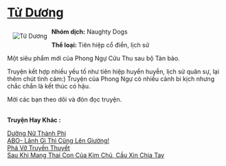 <a href="https://utruyen.com/tu-duong/17544/" title="Tử Dương"><h1>Tử Dương</h1></a><div style="display:table"><img align="right" style="float: left; padding: 10px;" src="https://utruyen.com/images/story/200x260/tu-duong.jpg" alt="Tử Dương"><b>Nhóm dịch:</b> Naughty Dogs<b><p></p>Thể loại: </b>Tiên hiệp cổ điển, lịch sử<p></p>Một siêu phẩm mới của Phong Ngự Cửu Thu sau bộ Tàn bào.<p></p>Truyện kết hợp nhiều yếu tố như tiên hiệp huyền huyễn, lịch sử quân sự, lại thêm chút tình cảm:) Truyện của Phong Ngự có nhiều cảnh bi kịch nhưng chắc chắn là kết thúc có hậu.<p></p>Mời các bạn theo dõi và đón đọc truyện.</div><p><br><b>Truyện Hay Khác :</b></p><a href="https://utruyen.com/duong-nu-thanh-phi/10243/" alt="Dưỡng Nữ Thành Phi">Dưỡng Nữ Thành Phi</a><br/><a href="https://github.com/quanluxury/ngontinhhot/tree/master/truyenhay/19407/" alt="ABO- Lãnh Gì Thì Cũng Lên Giường!">ABO- Lãnh Gì Thì Cũng Lên Giường!</a><br/><a href="https://dammy2019.blogspot.com/2019/11/pha-vo-truyen-thuyet.html" alt="Phá Vỡ Truyền Thuyết">Phá Vỡ Truyền Thuyết</a><br/><a href="https://dammyh.wordpress.com/2019/11/07/sau-khi-mang-thai-con-cua-kim-chu-cau-xin-chia-tay/" alt="Sau Khi Mang Thai Con Của Kim Chủ, Cầu Xin Chia Tay">Sau Khi Mang Thai Con Của Kim Chủ, Cầu Xin Chia Tay</a><br/>